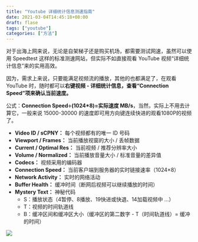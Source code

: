 ```yaml
---
title: "Youtube 详细统计信息测速指南"
date: 2021-03-04T14:45:18+08:00
draft: flase
tags: ["youtube"]
categories: ["方法"]
---
```


对于出海上网来说，无论是自架梯子还是购买机场，都需要测试网速，虽然可以使用 Speedtest 这样的标准测速网站，但实际不如直接观看 YouTube 视频“详细统计信息”来的实用高效。

因为，需求上来说，只要能满足视频流的播放，其他的也都满足了，在观看 YouTube 时，随时都可以**右键视频 - 详细统计信息，查看“Connection Speed”项来确认当前速度。**

公式：**Connection Speed÷(1024*8)=实际速度 MB/s**，当然，实际上不用去计算它，一般来说 15000-30000 的速度即可用方向键连续快进的观看1080P的视频了。

- **Video ID / sCPNY：** 每个视频都有的唯一 ID 号码
- **Viewport / Frames：** 当前播放视窗的大小 / 丢帧数据
- **Current / Optimal Res：** 当前视频 / 推荐分辨率大小
- **Volume / Normalized：** 当前播放音量大小 / 标准音量的差异值
- **Codecs：** 视频采用的编码器
- **Connection Speed：** 当前客户端到服务器的实时链接速率（1024×8）
- **Network Activity：** 实时的网络活动
- **Buffer Health：** 缓冲时间（断网后视频可以继续播放的时间）
- **Mystery Text：** 神秘代码
	- S：播放状态（4暂停、8播放、19快进或快退、14加载视频中 ...）
	- T：视频的时间轨道线
	- B：缓冲区间和缓冲区大小（缓冲区的第二数字 - T（时间轨道线）= 缓冲的时间）

![](https://testingcf.jsdelivr.net/gh/nanjishen/nanjishen/img/gzh-end.png)